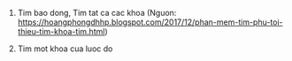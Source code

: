 1. Tim bao dong, Tim tat ca cac khoa (Nguon: https://hoangphongdhhp.blogspot.com/2017/12/phan-mem-tim-phu-toi-thieu-tim-khoa-tim.html)

2. Tim mot khoa cua luoc do

